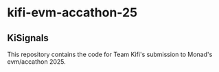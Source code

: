 # kifi-evm-accathon-25

## KiSignals

This repository contains the code for Team Kifi's submission to Monad's evm/accathon 2025.
